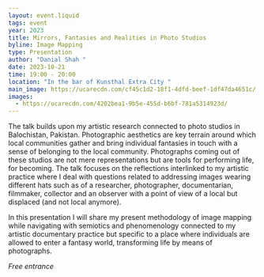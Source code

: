 ```yaml
---
layout: event.liquid
tags: event
year: 2023
title: Mirrors, Fantasies and Realities in Photo Studios
byline: Image Mapping
type: Presentation
author: "Danial Shah "
date: 2023-10-21
time: 19:00 - 20:00
location: "In the bar of Kunsthal Extra City "
main_image: https://ucarecdn.com/cf45c1d2-18f1-4dfd-beef-1df47da4651c/
images:
  - https://ucarecdn.com/4202bea1-9b5e-455d-b6bf-781a5314923d/
---
```

The talk builds upon my artistic research connected to photo studios in Balochistan, Pakistan. Photographic aesthetics are key terrain around which local communities gather and bring individual fantasies in touch with a sense of belonging to the local community. Photographs coming out of these studios are not mere representations but are tools for performing life, for becoming. The talk focuses on the reflections interlinked to my artistic practice where I deal with questions related to addressing images wearing different hats such as of a researcher, photographer, documentarian, filmmaker, collector and an observer with a point of view of a local but displaced (and not local anymore). 

In this presentation I will share my present methodology of image mapping while navigating with semiotics and phenomenology connected to my artistic documentary practice but specific to a place where individuals are allowed to enter a fantasy world, transforming life by means of photographs.

*Free entrance*